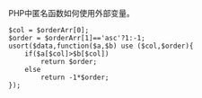 
PHP中匿名函数如何使用外部变量。  

    $col = $orderArr[0];
    $order = $orderArr[1]=='asc'?1:-1;
    usort($data,function($a,$b) use ($col,$order){
        if($a[$col]>$b[$col])
            return $order;
        else
            return -1*$order;
    });
